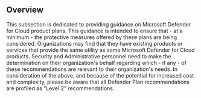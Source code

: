 ## Overview

This subsection is dedicated to providing guidance on Microsoft Defender for Cloud product plans. This guidance is intended to ensure that - at a minimum - the protective measures offered by these plans are being considered. Organizations may find that they have existing products or services that provide the same utility as some Microsoft Defender for Cloud products. Security and Administrative personnel need to make the determination on their organization's behalf regarding which - if any - of these recommendations are relevant to their organization's needs. In consideration of the above, and because of the potential for increased cost and complexity, please be aware that all Defender Plan recommendations are profiled as "Level 2" recommendations.
